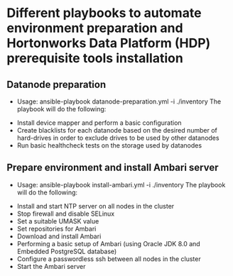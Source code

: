 # Different playbooks to automate environment preparation and Hortonworks Data Platform (HDP) prerequisite tools installation

## Datanode preparation
 - Usage: ansible-playbook datanode-preparation.yml -i ./inventory
 The playbook will do the following:
* Install device mapper and perform a basic configuration
* Create blacklists for each datanode based on the desired number of hard-drives in order to exclude drives to be used by other datanodes
* Run basic healthcheck tests on the storage used by datanodes

## Prepare environment and install Ambari server
 - Usage: ansible-playbook install-ambari.yml -i ./inventory
 The playbook will do the following:
* Install and start NTP server on all nodes in the cluster
* Stop firewall and disable SELinux
* Set a suitable UMASK value
* Set repositories for Ambari
* Download and install Ambari
* Performing a basic setup of Ambari (using Oracle JDK 8.0 and Embedded PostgreSQL database)
* Configure a passwordless ssh between all nodes in the cluster
* Start the Ambari server




